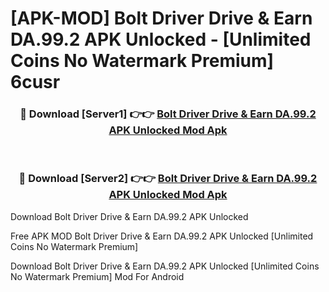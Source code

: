 # [APK-MOD] Bolt Driver  Drive & Earn DA.99.2 APK Unlocked - [Unlimited Coins No Watermark Premium] 6cusr



<div align="center">
<h3>🔴 Download [Server1] 👉👉 <a href="https://momento.my/?title=Bolt_Driver__Drive_&_Earn_DA.99.2_APK_Unlocked">Bolt Driver  Drive & Earn DA.99.2 APK Unlocked Mod Apk</a></h3><br>

<h3>🔴 Download [Server2] 👉👉 <a href="https://momento.my/?title=Bolt_Driver__Drive_&_Earn_DA.99.2_APK_Unlocked">Bolt Driver  Drive & Earn DA.99.2 APK Unlocked Mod Apk</a></h3>
</div>



Download Bolt Driver  Drive & Earn DA.99.2 APK Unlocked 

Free APK MOD Bolt Driver  Drive & Earn DA.99.2 APK Unlocked [Unlimited Coins No Watermark Premium]

Download Bolt Driver  Drive & Earn DA.99.2 APK Unlocked [Unlimited Coins No Watermark Premium] Mod For Android
